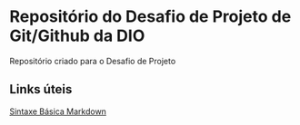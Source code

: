 # Repositório do Desafio de Projeto de Git/Github da DIO
Repositório criado para o Desafio de Projeto

## Links úteis
[Sintaxe Básica Markdown](https://www.markdownguide.org/)
